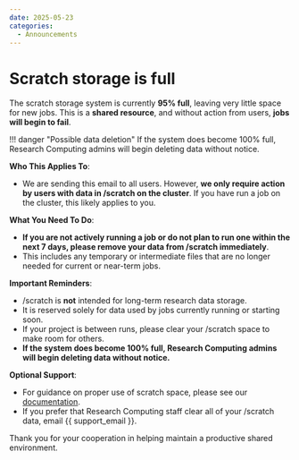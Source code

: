 ```yaml
---
date: 2025-05-23
categories:
  - Announcements
---
```


# Scratch storage is full

The scratch storage system is currently **95% full**, leaving very little space for new jobs. This is a **shared resource**, and without action from users, **jobs will begin to fail**.

!!! danger "Possible data deletion"
    If the system does become 100% full, Research Computing admins will begin deleting data without notice.

<!-- more -->

**Who This Applies To**:

* We are sending this email to all users. However, **we only require action by users with data in /scratch on the cluster**. If you have run a job on the cluster, this likely applies to you.

**What You Need To Do**:

* **If you are not actively running a job or do not plan to run one within the next 7 days, please remove your data from /scratch immediately**.
* This includes any temporary or intermediate files that are no longer needed for current or near-term jobs.

**Important Reminders**:

* /scratch is **not** intended for long-term research data storage.
* It is reserved solely for data used by jobs currently running or starting soon.
* If your project is between runs, please clear your /scratch space to make room for others.
* **If the system does become 100% full, Research Computing admins will begin deleting data without notice.**

**Optional Support**:

* For guidance on proper use of scratch space, please see our [documentation](../../cluster/jobs/storage-job.md).
* If you prefer that Research Computing staff clear all of your /scratch data, email {{ support_email }}.

Thank you for your cooperation in helping maintain a productive shared environment.
